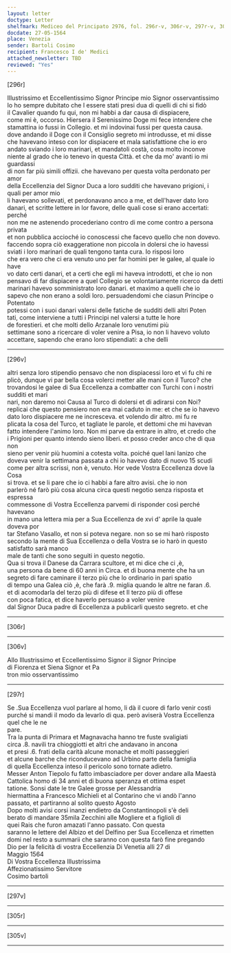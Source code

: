 ```yaml
---
layout: letter
doctype: Letter
shelfmark: Mediceo del Principato 2976, fol. 296r-v, 306r-v, 297r-v, 305r-v
docdate: 27-05-1564
place: Venezia
sender: Bartoli Cosimo
recipient: Francesco I de' Medici
attached_newsletter: TBD
reviewed: "Yes"
---
```


[296r]  
  
  
Illustrissimo et Eccellentissimo Signor Principe mio Signor osservantissimo  
Io ho sempre dubitato che l essere stati presi dua di quelli di chi si fidò  
il Cavalier quando fu qui, non mi habbi a dar causa di dispiacere,  
come mi è, occorso. Hiersera il Serenissimo Doge mi fece intendere che  
stamattina io fussi in Collegio. et mi indovinai fussi per questa causa.  
dove andando il Doge con il Consiglio segreto mi introdusse, et mi disse  
che havevano inteso con lor dispiacere et mala satisfattione che io ero  
andato sviando i loro marinari, et mandatoli costà, cosa molto inconve  
niente al grado che io tenevo in questa Città. et che da mo' avanti io mi guardassi  
di non far più simili offizii. che havevano per questa volta perdonato per amor  
della Eccellenzia del Signor Duca a loro sudditi che havevano prigioni, i quali per amor mio  
li havevano sollevati, et perdonavano anco a me, et dell'haver dato loro  
danari, et scritte lettere in lor favore, delle quali cose si erano accertati: perché  
non me ne astenendo procederiano contro di me come contro a persona privata  
et non pubblica accioché io conoscessi che facevo quello che non dovevo.  
faccendo sopra ciò exaggeratione non piccola in dolersi che io havessi  
sviati i loro marinari de quali tengono tanta cura. Io risposi loro  
che era vero che ci era venuto uno per far homini per le galee, al quale io have  
vo dato certi danari, et a certi che egli mi haveva introdotti, et che io non  
pensavo di far dispiacere a quel Collegio se volontariamente ricerco da detti  
marinari havevo somministrato loro danari. et maximo a quelli che io  
sapevo che non erano a soldi loro. persuadendomi che ciasun Principe o Potentato  
potessi con i suoi danari valersi delle fatiche de sudditi delli altri Poten  
tati, come interviene a tutti i Principi nel valersi a tutte le hore  
de forestieri. et che molti dello Arzanale loro venutimi più  
settimane sono a ricercare di voler venire a Pisa, io non li havevo voluto  
accettare, sapendo che erano loro stipendiati: a che delli  
  
---  

[296v]  
  
  
altri senza loro stipendio pensavo che non dispiacessi loro et vi fu chi re   
plicò, dunque vi par bella cosa volerci metter alle mani con il Turco? che  
trovandosi le galee di Sua Eccellenza a combatter con Turchi con i nostri sudditi et mari  
nari, non daremo noi Causa al Turco di dolersi et di adirarsi con Noi?  
replicai che questo pensiero non era mai caduto in me: et che se io havevo  
dato loro dispiacere me ne incresceva. et volendo dir altro. mi fu re  
plicata la cosa del Turco, et tagliate le parole, et dettomi che mi havevan  
fatto intendere l'animo loro. Non mi parve da entrare in altro, et credo che  
i Prigioni per quanto intendo sieno liberi. et posso creder anco che di qua non  
sieno per venir più huomini a cotesta volta. poiché quel Iani Ianizo che  
doveva venir la settimana passata a chi io havevo dato di nuovo 15 scudi  
come per altra scrissi, non è, venuto. Hor vede Vostra Eccellenza dove la Cosa  
si trova. et se li pare che io ci habbi a fare altro avisi. che io non  
parlerò né farò più cosa alcuna circa questi negotio senza risposta et espressa  
commessone di Vostra Eccellenza parvemi di risponder così perché havevano  
in mano una lettera mia per a Sua Eccellenza de xvi d' aprile la quale doveva por  
tar Stefano Vasallo, et non si poteva negare. non so se mi harò risposto  
secondo la mente di Sua Eccellenza o della Vostra se io harò in questo satisfatto sarà manco  
male de tanti che sono seguiti in questo negotio.  
Qua si trova il Danese da Carrara scultore, et mi dice che ci ,è,  
una persona da bene di 60 anni in Circa. et di buona mente che ha un  
segreto di fare caminare il terzo più che lo ordinario in pari spatio  
di tempo una Galea ciò ,è, che farà .9. miglia quando le altre ne faran .6.  
et di acomodarla del terzo più di difese et Il terzo più di offese  
con poca fatica, et dice haverlo persuaso a voler venire  
dal Signor Duca padre di Eccellenza a publicarli questo segreto. et che  
  
---  

[306r]  
  
  
  
---  

[306v]  
  
  
Allo Illustrissimo et Eccellentissimo Signor il Signor Principe  
di Fiorenza et Siena Signor et Pa  
tron mio osservantissimo  
  
---  

[297r]  
  
  
Se .Sua Eccellenza vuol parlare al homo, li dà il cuore di farlo venir costì  
purché si mandi il modo da levarlo di qua. però aviserà Vostra Eccellenza quel che le ne  
pare.  
Tra la punta di Primara et Magnavacha hanno tre fuste svaligiati  
circa .8. navili tra chioggiotti et altri che andavano in ancona  
et presi .6. frati della carità alcune monache et molti passeggieri  
et alcune barche che riconducevano ad Urbino parte della famiglia  
di quella Eccellenza inteso il pericolo sono tornate adietro.  
Messer Anton Tiepolo fu fatto imbasciadore per dover andare alla Maestà  
Cattolica homo di 34 anni et di buona speranza et ottima espet  
tatione. Sonsi date le tre Galee grosse per Alessandria  
hiermattina a Francesco Michieli et al Contarino che vi andò l'anno  
passato, et partiranno al solito questo Agosto  
Dopo molti avisi corsi inanzi endietro da Constantinopoli s'è deli  
berato di mandare 35mila Zecchini alle Mogliere et a figlioli di  
quei Rais che furon amazati l'anno passato. Con questa  
saranno le lettere del Albizo et del Delfino per Sua Eccellenza et rimetten  
domi nel resto a summarii che saranno con questa farò fine pregando  
Dio per la felicità di vostra Eccellenzia Di Venetia alli 27 di  
Maggio 1564  
Di Vostra Eccellenza Illustrissima  
Affezionatissimo Servitore  
Cosimo bartoli  
  
---  

[297v]  
  
  
  
---  

[305r]  
  
  
  
---  

[305v]  
  
  
  
---  

